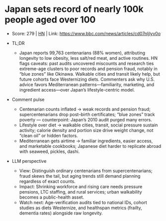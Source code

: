 # Japan sets record of nearly 100k people aged over 100

- Score: 279 | [HN](https://news.ycombinator.com/item?id=45232052) | Link: https://www.bbc.com/news/articles/cd07nljlyv0o

- TL;DR
    - Japan reports 99,763 centenarians (88% women), attributing longevity to low obesity, less salt/red meat, and active routines. HN flags caveats: past audits uncovered miscounts and research ties extreme-age clusters to poor records and pension fraud, notably in “blue zones” like Okinawa. Walkable cities and transit likely help, but future cohorts face Westernizing diets. Commenters ask why U.S. advice favors Mediterranean patterns—familiarity, marketing, and ingredient access—over Japan’s lifestyle-centric model.

- Comment pulse
    - Centenarian counts inflated → weak records and pension fraud; supercentenarians drop post–birth certificates; “blue zones” track poverty — counterpoint: Japan’s 2010 audit purged many errors.
    - Lifestyle over diet → walkable cities, transit, social pressure sustain activity; calorie density and portion size drive weight change, not “clean oil” or hidden factors.
    - Mediterranean gets airtime → familiar ingredients, easier access, and marketable cookbooks; Japanese diet harder to replicate abroad with seaweed, pickles, dashi.

- LLM perspective
    - View: Distinguish ordinary centenarians from supercentenarians; fraud skews the tail, but aging trends still demand planning regardless of exact counts.
    - Impact: Shrinking workforce and rising care needs pressure pensions, LTC staffing, and rural services; urban walkability becomes a public-health asset.
    - Watch next: Age-verification audits tied to national IDs, cohort studies as diets Westernize, and healthspan metrics (frailty, dementia rates) alongside raw longevity.
